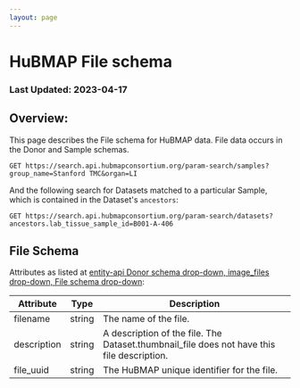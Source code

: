 ```yaml
---
layout: page
---
```


# HuBMAP File schema

### Last Updated: 2023-04-17

## Overview:
This page describes the File schema for HuBMAP data. File data occurs in the Donor and Sample schemas.
```
GET https://search.api.hubmapconsortium.org/param-search/samples?group_name=Stanford TMC&organ=LI
```

And the following search for Datasets matched to a particular Sample, which is contained in the Dataset's `ancestors`:
```
GET https://search.api.hubmapconsortium.org/param-search/datasets?ancestors.lab_tissue_sample_id=B001-A-406
```

## File Schema
Attributes as listed at [entity-api Donor schema drop-down, image_files drop-down, File schema drop-down](https://smart-api.info/ui/0065e419668f3336a40d1f5ab89c6ba3):

| Attribute   | Type   | Description                                                                                |
|-------------|--------|--------------------------------------------------------------------------------------------|
| filename    | string | The name of the file.                                                                      |
| description | string | A description of the file. The Dataset.thumbnail_file does not have this file description. |
| file_uuid   | string | The HuBMAP unique identifier for the file.                                                 |
